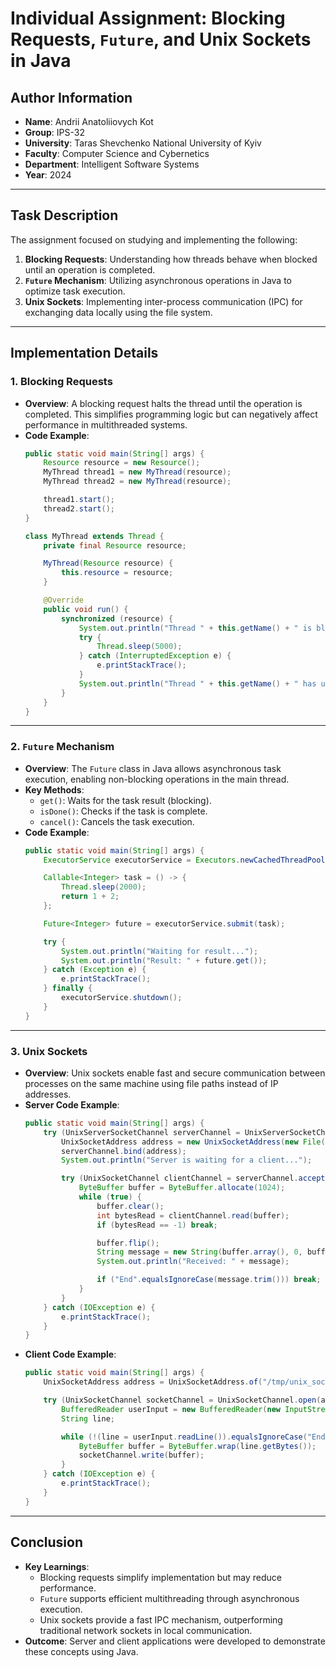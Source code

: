 # Individual Assignment: Blocking Requests, `Future`, and Unix Sockets in Java

## Author Information
- **Name**: Andrii Anatoliiovych Kot  
- **Group**: IPS-32  
- **University**: Taras Shevchenko National University of Kyiv  
- **Faculty**: Computer Science and Cybernetics  
- **Department**: Intelligent Software Systems  
- **Year**: 2024  

---

## Task Description
The assignment focused on studying and implementing the following:
1. **Blocking Requests**: Understanding how threads behave when blocked until an operation is completed.
2. **`Future` Mechanism**: Utilizing asynchronous operations in Java to optimize task execution.
3. **Unix Sockets**: Implementing inter-process communication (IPC) for exchanging data locally using the file system.

---

## Implementation Details

### **1. Blocking Requests**

- **Overview**: A blocking request halts the thread until the operation is completed. This simplifies programming logic but can negatively affect performance in multithreaded systems.
- **Code Example**:
    ```java
    public static void main(String[] args) {
        Resource resource = new Resource();
        MyThread thread1 = new MyThread(resource);
        MyThread thread2 = new MyThread(resource);

        thread1.start();
        thread2.start();
    }

    class MyThread extends Thread {
        private final Resource resource;

        MyThread(Resource resource) {
            this.resource = resource;
        }

        @Override
        public void run() {
            synchronized (resource) {
                System.out.println("Thread " + this.getName() + " is blocking resource.");
                try {
                    Thread.sleep(5000);
                } catch (InterruptedException e) {
                    e.printStackTrace();
                }
                System.out.println("Thread " + this.getName() + " has unblocked resource.");
            }
        }
    }
    ```

---

### **2. `Future` Mechanism**

- **Overview**: The `Future` class in Java allows asynchronous task execution, enabling non-blocking operations in the main thread.
- **Key Methods**:
  - `get()`: Waits for the task result (blocking).
  - `isDone()`: Checks if the task is complete.
  - `cancel()`: Cancels the task execution.
- **Code Example**:
    ```java
    public static void main(String[] args) {
        ExecutorService executorService = Executors.newCachedThreadPool();

        Callable<Integer> task = () -> {
            Thread.sleep(2000);
            return 1 + 2;
        };

        Future<Integer> future = executorService.submit(task);

        try {
            System.out.println("Waiting for result...");
            System.out.println("Result: " + future.get());
        } catch (Exception e) {
            e.printStackTrace();
        } finally {
            executorService.shutdown();
        }
    }
    ```

---

### **3. Unix Sockets**

- **Overview**: Unix sockets enable fast and secure communication between processes on the same machine using file paths instead of IP addresses.
- **Server Code Example**:
    ```java
    public static void main(String[] args) {
        try (UnixServerSocketChannel serverChannel = UnixServerSocketChannel.open()) {
            UnixSocketAddress address = new UnixSocketAddress(new File("/tmp/unix_socket_java"));
            serverChannel.bind(address);
            System.out.println("Server is waiting for a client...");

            try (UnixSocketChannel clientChannel = serverChannel.accept()) {
                ByteBuffer buffer = ByteBuffer.allocate(1024);
                while (true) {
                    buffer.clear();
                    int bytesRead = clientChannel.read(buffer);
                    if (bytesRead == -1) break;

                    buffer.flip();
                    String message = new String(buffer.array(), 0, buffer.limit());
                    System.out.println("Received: " + message);

                    if ("End".equalsIgnoreCase(message.trim())) break;
                }
            }
        } catch (IOException e) {
            e.printStackTrace();
        }
    }
    ```
- **Client Code Example**:
    ```java
    public static void main(String[] args) {
        UnixSocketAddress address = UnixSocketAddress.of("/tmp/unix_socket_java");

        try (UnixSocketChannel socketChannel = UnixSocketChannel.open(address)) {
            BufferedReader userInput = new BufferedReader(new InputStreamReader(System.in));
            String line;

            while (!(line = userInput.readLine()).equalsIgnoreCase("End")) {
                ByteBuffer buffer = ByteBuffer.wrap(line.getBytes());
                socketChannel.write(buffer);
            }
        } catch (IOException e) {
            e.printStackTrace();
        }
    }
    ```

---

## Conclusion
- **Key Learnings**:
  - Blocking requests simplify implementation but may reduce performance.
  - `Future` supports efficient multithreading through asynchronous execution.
  - Unix sockets provide a fast IPC mechanism, outperforming traditional network sockets in local communication.
- **Outcome**: Server and client applications were developed to demonstrate these concepts using Java.

